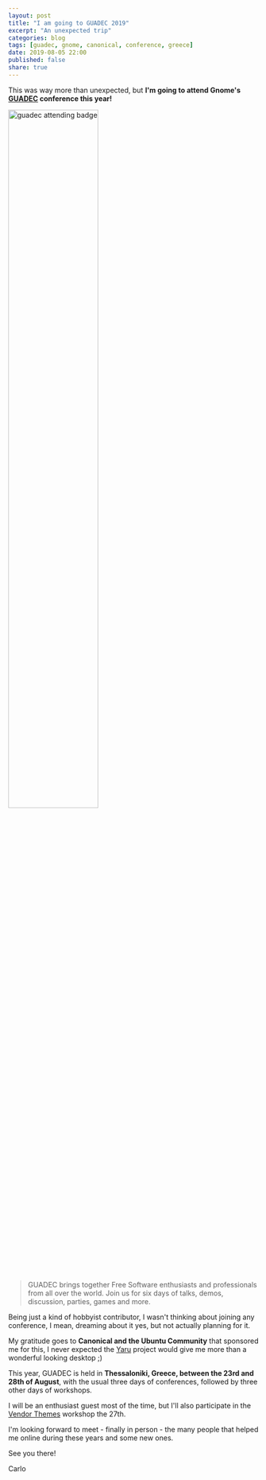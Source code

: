 ```yaml
---
layout: post
title: "I am going to GUADEC 2019"
excerpt: "An unexpected trip"
categories: blog
tags: [guadec, gnome, canonical, conference, greece]
date: 2019-08-05 22:00
published: false
share: true
---
```


This was way more than unexpected, but **I'm going to attend Gnome's [GUADEC](https://2019.guadec.org/) conference this year!**

<img alt="guadec attending badge" src="/images/2019-GUADEC-attending-badge.svg" width="60%" align="middle">

> GUADEC brings together Free Software enthusiasts and professionals from all over the world. Join us for six days of talks, demos, discussion, parties, games and more.

Being just a kind of hobbyist contributor, I wasn't thinking about joining any conference, I mean, dreaming about it yes, but not actually planning for it.

My gratitude goes to **Canonical and the Ubuntu Community** that sponsored me for this, I never expected the [Yaru](https://github.com/ubuntu/yaru) project would give me more than a wonderful looking desktop ;)

This year, GUADEC is held in **Thessaloniki, Greece, between the 23rd and 28th of August**, with the usual three days of conferences, followed by three other days of workshops.

I will be an enthusiast guest most of the time, but I'll also participate in the [Vendor Themes](https://wiki.gnome.org/GUADEC/2019/Hackingdays/VendorThemes) workshop the 27th.

I'm looking forward to meet - finally in person - the many people that helped me online during these years and some new ones.

See you there!

Carlo
